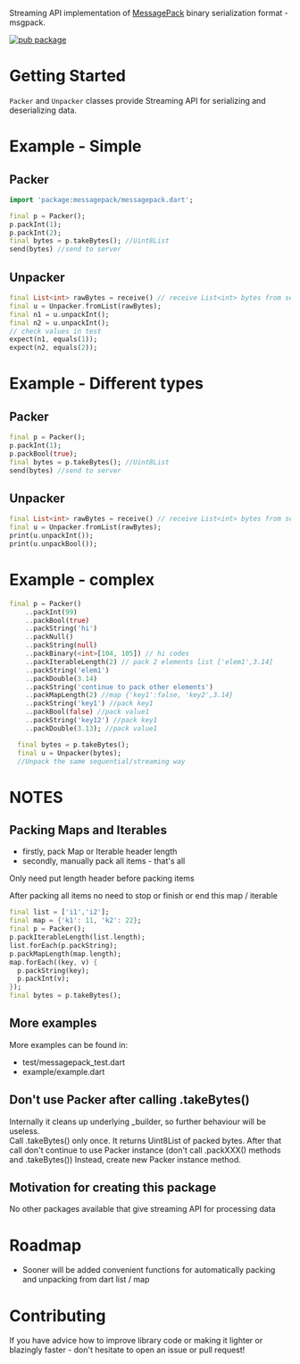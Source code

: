 Streaming API implementation of [MessagePack](https://msgpack.org/) binary serialization format - msgpack.

[![pub package](https://img.shields.io/pub/v/messagepack.svg)](https://pub.dartlang.org/packages/messagepack)

# Getting Started

`Packer` and `Unpacker` classes provide Streaming API for serializing and deserializing data.

# Example - Simple

## Packer

```dart
import 'package:messagepack/messagepack.dart';
```

```dart
final p = Packer();
p.packInt(1);
p.packInt(2);
final bytes = p.takeBytes(); //Uint8List
send(bytes) //send to server
```

## Unpacker

```dart
final List<int> rawBytes = receive() // receive List<int> bytes from server
final u = Unpacker.fromList(rawBytes);
final n1 = u.unpackInt();
final n2 = u.unpackInt();
// check values in test
expect(n1, equals(1));
expect(n2, equals(2));
```


# Example - Different types

## Packer

```dart
final p = Packer();
p.packInt(1);
p.packBool(true);
final bytes = p.takeBytes(); //Uint8List
send(bytes) //send to server
```

## Unpacker

```dart
final List<int> rawBytes = receive() // receive List<int> bytes from server
final u = Unpacker.fromList(rawBytes);
print(u.unpackInt());
print(u.unpackBool());
```

# Example - complex 

```dart
final p = Packer()
    ..packInt(99)
    ..packBool(true)
    ..packString('hi')
    ..packNull()
    ..packString(null)
    ..packBinary(<int>[104, 105]) // hi codes
    ..packIterableLength(2) // pack 2 elements list ['elem1',3.14]
    ..packString('elem1')
    ..packDouble(3.14)
    ..packString('continue to pack other elements')
    ..packMapLength(2) //map {'key1':false, 'key2',3.14}
    ..packString('key1') //pack key1
    ..packBool(false) //pack value1
    ..packString('key12') //pack key1
    ..packDouble(3.13); //pack value1

  final bytes = p.takeBytes();
  final u = Unpacker(bytes);
  //Unpack the same sequential/streaming way
```

# NOTES

## Packing Maps and Iterables
* firstly, pack Map or Iterable header length 
* secondly, manually pack all items - that's all 

Only need put length header before packing items 

After packing all items no need to stop  or finish or end this map / iterable

```dart
final list = ['i1','i2'];
final map = {'k1': 11, 'k2': 22};
final p = Packer();
p.packIterableLength(list.length);
list.forEach(p.packString);
p.packMapLength(map.length);
map.forEach((key, v) {
  p.packString(key);
  p.packInt(v);
});
final bytes = p.takeBytes();
```

## More examples

More examples can be found in:
* test/messagepack_test.dart
* example/example.dart

## Don't use Packer after calling .takeBytes()

Internally it cleans up underlying _builder, so further behaviour will be useless.  
Call .takeBytes() only once. It returns Uint8List of packed bytes.
After that call don't continue to use Packer instance (don't call .packXXX() methods and .takeBytes())
Instead, create new Packer instance method.

## Motivation for creating this package

No other packages available that give streaming API for processing data 

# Roadmap

* Sooner will be added convenient functions for automatically packing and unpacking from dart list / map

# Contributing

If you have advice how to improve library code or making it lighter or blazingly faster - don't hesitate to open an issue or pull request!